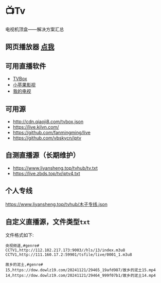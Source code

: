 # 📺Tv
电视机顶盒——解决方案汇总

## 网页播放器 [点我](http://www.liyansheng.top/tvhub/player.html)


## 可用直播软件
- [TVBox](http://tvbox.clbug.com/)
- [小苹果影视](http://xpgtv.com)
- [我的电视](https://github.com/yaoxieyoulei/mytv-android)

## 可用源
- http://cdn.qiaoji8.com/tvbox.json
- https://live.kilvn.com/
- https://github.com/fanmingming/live
- https://github.com/vbskycn/iptv

## 自测直播源（长期维护）
- https://www.liyansheng.top/tvhub/tv.txt
- https://live.zbds.top/tv/iptv4.txt

## 个人专线
https://www.liyansheng.top/tvhub/木子专线.json

## 自定义直播源，文件类型`txt`
文件格式如下:
```text
央视频道,#genre#
CCTV1,http://112.102.217.173:9003//hls/13/index.m3u8
CCTV1,http://111.160.17.2:59901/tsfile/live/0001_1.m3u8

故乡的泥土,#genre#
15,https://dow.dowlz19.com/20241121/29465_19afd987/故乡的泥土15.mp4
14,https://dow.dowlz19.com/20241121/29464_999f07b1/故乡的泥土14.mp4
```

